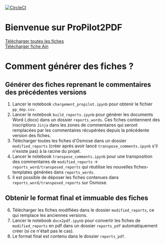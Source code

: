 [![CircleCI](https://circleci.com/gh/139bercy/propilot2pdf.svg?style=svg)](https://circleci.com/gh/139bercy/propilot2pdf)

# Bienvenue sur ProPilot2PDF

<a href="reports/archive.zip">Télécharger toutes les fiches</a></br>
<a href="reports/Suivi_territorial_plan_relance_Ain.pdf">Télécharger fiche Ain</a>


# Comment générer des fiches ?

## Générer des fiches reprenant le commentaires des précédentes versions

1. Lancer le notebook ```chargement_propilot.ipynb``` pour obtenir le fichier ```pp_dep.csv```.
2. Lancer le notebook ```build_reports.ipynb``` pour générer les documents Word (.docx) dans un dossier ```reports_words```. Ces fiches contiennent des inscriptions ```Jinja``` dans les zones de commentaires qui seront remplacées par les commentaires récupérées depuis la précédente version des fiches. 
3. Télécharger toutes les fiches d'Osmose dans un dossier ```modified_reports``` (créer après avoir lancé ```transpose_comments.ipynb``` s'il n'existe pas) à la racine du projet.
4. Lancer le notebook ```transpose_comments.ipynb``` pour une transposition des commentaires de ```modified_reports``` -> ```reports_word/transposed_reports``` qui réutilise les nouvelles fiches-templates générées dans ```reports_words```.
5. Il est possible de déposer les fiches contenues dans ```reports_word/transposed_reports``` sur Osmose.


## Obtenir le format final et immuable des fiches

6. Télécharger les fiches modifiées dans le dossier ```modified_reports```, ce qui remplace les anciennes versions.
7. Lancer le notebook ```docx2pdf.ipynb``` pour convertir les fiches de ```modified_reports``` en pdf dans un dossier ```reports_pdf``` automatiquement créer (si ce n'était pas le cas).
8. Le format final est contenu dans le dossier ```reports_pdf```.
